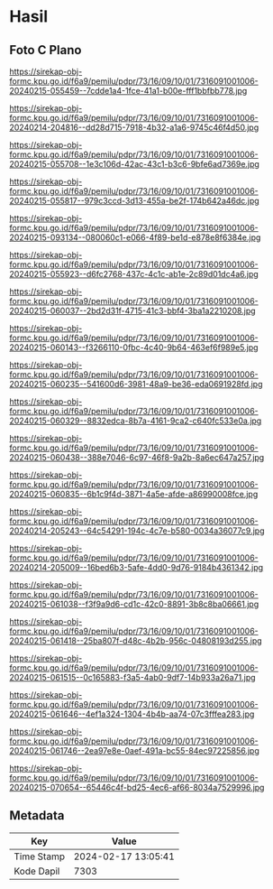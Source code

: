 # Hasil

## Foto C Plano

https://sirekap-obj-formc.kpu.go.id/f6a9/pemilu/pdpr/73/16/09/10/01/7316091001006-20240215-055459--7cdde1a4-1fce-41a1-b00e-fff1bbfbb778.jpg

https://sirekap-obj-formc.kpu.go.id/f6a9/pemilu/pdpr/73/16/09/10/01/7316091001006-20240214-204816--dd28d715-7918-4b32-a1a6-9745c46f4d50.jpg

https://sirekap-obj-formc.kpu.go.id/f6a9/pemilu/pdpr/73/16/09/10/01/7316091001006-20240215-055708--1e3c106d-42ac-43c1-b3c6-9bfe6ad7369e.jpg

https://sirekap-obj-formc.kpu.go.id/f6a9/pemilu/pdpr/73/16/09/10/01/7316091001006-20240215-055817--979c3ccd-3d13-455a-be2f-174b642a46dc.jpg

https://sirekap-obj-formc.kpu.go.id/f6a9/pemilu/pdpr/73/16/09/10/01/7316091001006-20240215-093134--080060c1-e066-4f89-be1d-e878e8f6384e.jpg

https://sirekap-obj-formc.kpu.go.id/f6a9/pemilu/pdpr/73/16/09/10/01/7316091001006-20240215-055923--d6fc2768-437c-4c1c-ab1e-2c89d01dc4a6.jpg

https://sirekap-obj-formc.kpu.go.id/f6a9/pemilu/pdpr/73/16/09/10/01/7316091001006-20240215-060037--2bd2d31f-4715-41c3-bbf4-3ba1a2210208.jpg

https://sirekap-obj-formc.kpu.go.id/f6a9/pemilu/pdpr/73/16/09/10/01/7316091001006-20240215-060143--f3266110-0fbc-4c40-9b64-463ef6f989e5.jpg

https://sirekap-obj-formc.kpu.go.id/f6a9/pemilu/pdpr/73/16/09/10/01/7316091001006-20240215-060235--541600d6-3981-48a9-be36-eda0691928fd.jpg

https://sirekap-obj-formc.kpu.go.id/f6a9/pemilu/pdpr/73/16/09/10/01/7316091001006-20240215-060329--8832edca-8b7a-4161-9ca2-c640fc533e0a.jpg

https://sirekap-obj-formc.kpu.go.id/f6a9/pemilu/pdpr/73/16/09/10/01/7316091001006-20240215-060438--388e7046-6c97-46f8-9a2b-8a6ec647a257.jpg

https://sirekap-obj-formc.kpu.go.id/f6a9/pemilu/pdpr/73/16/09/10/01/7316091001006-20240215-060835--6b1c9f4d-3871-4a5e-afde-a86990008fce.jpg

https://sirekap-obj-formc.kpu.go.id/f6a9/pemilu/pdpr/73/16/09/10/01/7316091001006-20240214-205243--64c54291-194c-4c7e-b580-0034a36077c9.jpg

https://sirekap-obj-formc.kpu.go.id/f6a9/pemilu/pdpr/73/16/09/10/01/7316091001006-20240214-205009--16bed6b3-5afe-4dd0-9d76-9184b4361342.jpg

https://sirekap-obj-formc.kpu.go.id/f6a9/pemilu/pdpr/73/16/09/10/01/7316091001006-20240215-061038--f3f9a9d6-cd1c-42c0-8891-3b8c8ba06661.jpg

https://sirekap-obj-formc.kpu.go.id/f6a9/pemilu/pdpr/73/16/09/10/01/7316091001006-20240215-061418--25ba807f-d48c-4b2b-956c-04808193d255.jpg

https://sirekap-obj-formc.kpu.go.id/f6a9/pemilu/pdpr/73/16/09/10/01/7316091001006-20240215-061515--0c165883-f3a5-4ab0-9df7-14b933a26a71.jpg

https://sirekap-obj-formc.kpu.go.id/f6a9/pemilu/pdpr/73/16/09/10/01/7316091001006-20240215-061646--4ef1a324-1304-4b4b-aa74-07c3fffea283.jpg

https://sirekap-obj-formc.kpu.go.id/f6a9/pemilu/pdpr/73/16/09/10/01/7316091001006-20240215-061746--2ea97e8e-0aef-491a-bc55-84ec97225856.jpg

https://sirekap-obj-formc.kpu.go.id/f6a9/pemilu/pdpr/73/16/09/10/01/7316091001006-20240215-070654--65446c4f-bd25-4ec6-af66-8034a7529996.jpg


## Metadata

| Key        | Value               |
| ---------- | ------------------- |
| Time Stamp | 2024-02-17 13:05:41 |
| Kode Dapil | 7303                |



